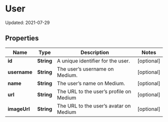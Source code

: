 
# User

Updated: 2021-07-29

## Properties
Name | Type | Description | Notes
------------ | ------------- | ------------- | -------------
**id** | **String** | A unique identifier for the user. |  [optional]
**username** | **String** | The user’s username on Medium. |  [optional]
**name** | **String** | The user’s name on Medium. |  [optional]
**url** | **String** | The URL to the user’s profile on Medium |  [optional]
**imageUrl** | **String** | The URL to the user’s avatar on Medium |  [optional]



